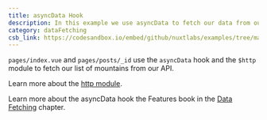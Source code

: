 ```yaml
---
title: asyncData Hook
description: In this example we use asyncData to fetch our data from our API.
category: dataFetching
csb_link: https://codesandbox.io/embed/github/nuxtlabs/examples/tree/master/data-fetching/async-data-hook?fontsize=14&hidenavigation=1&theme=dark&view=editor
---
```


<example-intro></example-intro>

`pages/index.vue` and `pages/posts/_id` use the `asyncData` hook and the `$http` module to fetch our list of mountains from our API.

<base-alert type="next">

Learn more about the [http module](https://http.nuxtjs.org/).

</base-alert>

<base-alert type="next">

Learn more about the asyncData hook the Features book in the [Data Fetching](/docs/2.x/features/data-fetching) chapter.

</base-alert>

<code-sandbox :src="csb_link"></code-sandbox>
